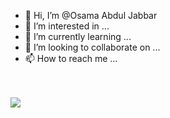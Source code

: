 - 👋 Hi, I’m @Osama Abdul Jabbar
- 👀 I’m interested in ...
- 🌱 I’m currently learning ...
- 💞️ I’m looking to collaborate on ...
- 📫 How to reach me ...

<br />
<br />

<img src="https://miro.medium.com/max/12032/0*Fu_vcP7P_uHF1Szk" width="" heigth="" />

